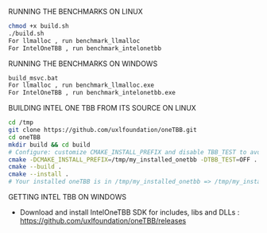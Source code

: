 RUNNING THE BENCHMARKS ON LINUX

```bash
chmod +x build.sh
./build.sh
For llmalloc , run benchmark_llmalloc
For IntelOneTBB , run benchmark_intelonetbb
```

RUNNING THE BENCHMARKS ON WINDOWS

```bash
build_msvc.bat
For llmalloc , run benchmark_llmalloc.exe
For IntelOneTBB , run benchmark_intelonetbb.exe
```

BUILDING INTEL ONE TBB FROM ITS SOURCE ON LINUX

```bash
cd /tmp
git clone https://github.com/uxlfoundation/oneTBB.git
cd oneTBB
mkdir build && cd build
# Configure: customize CMAKE_INSTALL_PREFIX and disable TBB_TEST to avoid tests build
cmake -DCMAKE_INSTALL_PREFIX=/tmp/my_installed_onetbb -DTBB_TEST=OFF ..
cmake --build .
cmake --install .
# Your installed oneTBB is in /tmp/my_installed_onetbb => /tmp/my_installed_onetbb/lib/libtbbmalloc_proxy.so
```

GETTING INTEL TBB ON WINDOWS

- Download and install IntelOneTBB SDK for includes, libs and DLLs : https://github.com/uxlfoundation/oneTBB/releases